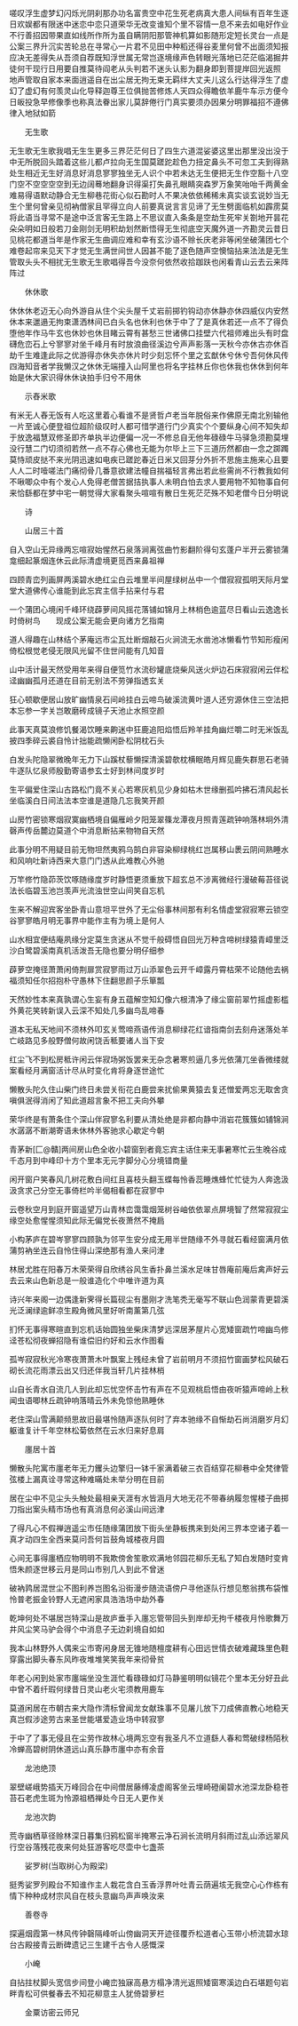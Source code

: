 <!-- { "loadSidebar": true } -->
嗟叹浮生虚梦幻闪烁光阴刹那办功名富贵空中花生死老病真大患人间纵有百年生逐日欢娱都有限迷中迷恋中恋只道荣华无改变谁知个里不容情一息不来去如电好作业不行善招因带果直如线所作所为虽自瞒阴阳那管神机算如影随形定短长灵台一点是公案三界升沉实苦轮总在寻常心一片君不见田中种稻还得谷麦里何曾不出面须知报应决无差得失从吾须自荐既知浮世属无常岂逐境缘声色转眼光落地已茫茫临渴掘井徒何干现行日用要自推莫待阎老从头判若不迷头认影为翻身即到菩提岸回光返照　地声管取自家本来面逍遥自在出尘居无拘无束无羁绊大丈夫儿这么行达得浮生了虚幻了虚幻有何羡灵山化导释迦尊王位俱抛苦修炼人天四众得瞻依羊鹿牛车示方便今日皈投急早修像季也称真法眷出家儿莫辞倦行门真实要须办因果分明罪福招不遵佛律入地狱如箭

　　无生歌

无生歌无生歌我唱无生生更多三界茫茫何日了四生六道混娑婆这里出那里没出没于中无所脱回头踏着这些儿都卢拉向无生国莫蹉跎趁色力扭定鼻头不可忽工夫到得熟处生相近无生好消息好消息寥寥独坐无人识个中若未达无生便把无生作空豁十八空门空不空空空空到无边阔蓦地翻身识得渠打失鼻孔眼睛突森罗万象笑咍咍千两黄金难易得语默动静合无生柳巷花街心似石勘时人不果决依依稀稀未真实谈玄说妙当无生个里何曾亲见彻衲僧家且罕得立向人前要真说言言见谛了无生劈面临机如霹雳莫将此语当寻常不是途中泛言客无生路上不思议直入条条是空劫生死牢关劄地开昙花朵朵明如日般若刀金刚剑无明积劫划然断悟得无生彻底空天魔外道一齐勘灵云昔日见桃花都道当年是作家无生曲调应难和幸有玄沙语不赊长庆老非等闲坐破蒲团七个难卷起帘来见天下才觉无生满世间世人因甚不能了逐色随声空懊恼拈来法法是无生管取头头不相扰无生歌无生歌唱得吾今没奈何依然收拾跏趺也闲看青山云去云来阵阵过

　　休休歌

休休休老迈无心向外游自从住个尖头屋千丈岩前掷钓钩动亦休静亦休四威仪内安然休本来邋遢无拘束潇洒林间已白头名也休利也休于中了了是真休若还一点不了得负堕他年作马牛玄也休妙也休目睹云霄有甚愁三世诸佛口挂壁六代祖师难出头有时盘礴危峦石上兮寥寥对坐千峰月有时放浪曲径溪边兮声声影落一天秋今亦休古亦休百劫千生难逢此际之优游得亦休失亦休片时少刻忘怀个里之玄猷休兮休兮吾何休风传四海知音者学我懒汉之休休无端撞入山阿里也将名字挂林丘你也休我也休休到何年始是休大家识得休休诀拍手归兮不用休

　　示舂米歌

有米无人舂无饭有人吃这里着心看谁不是贤哲卢老当年脱俗来作佛原无南北别输他一片至诚心便登祖位超阶级叹时人都可惜学道行门少真实个个要纵身心间不知失却于放逸福慧双修圣即齐单执半边便偏一况一不修总自无他年碌碌牛马驿急须勘莫埋没行慧二门切须彻若然一点不存心佛也无能为尔毕上三下三道历然都由一念之踯躅莫恃顽皮挞不来光阴迅速如电疾已蹉跎春近日米又回芽分外折不思施主施来心且要人人二时噎嗟法门痛彻骨几番意欲建法幢自揣福轻言弗出若此些需尚不行教我如何不啾唧众中有个发心人免得老僧苦据拮执事人未明白怕去求人要用物不知物事自何来恰繇都在梦中宅一朝觉得大家看聚头喧喧有散日生死茫茫殊不知老僧今日分明说

　　诗

　　山居三十首

自入空山无异缘两忘喧寂始惺然石泉落涧离弦曲竹影翻阶得句玄蓬户半开云雾锁蒲龛细起篆烟连休云此际清虚境更觅西来鼻祖禅

四顾青峦列画屏两溪碧水绝红尘白云堆里半间屋绿树丛中一个僧寂寂孤明天际月堂堂大道佛传心谁能到此忘宾主信手拈来付与君

一个蒲团心境闲千峰环绕薜萝间风摇花落铺如锦月上林梢色逾蓝尽日看山云逸逸长时倚树鸟　　现成公案无能会更向诸方乞指南

道人得趣在山林结个茅庵远市尘瓦灶断烟敲石火涧流无水凿池冰懒看竹节知形瘦闲倚松根觉老侵无限风光留不住世间能有几知音

山中活计最天然受用年来得自便笕竹水流砂罐底烧柴风送火炉边石床寂寂闲云伴松迳幽幽孤月还道在目前无别法不劳弹指透玄关

狂心顿歇便居山放旷幽情泉石间岭挂白云啼鸟破溪流黄叶道人还穷源休住三空法把本忘参一字关岂敢磨砖成镜子天池止水照空颜

此事天真莫浪修饥餐渴饮睡来齁迷中狂鹿追阳焰悟后羚羊挂角幽烂嚼二时无米饭乱披四季碎云裘自怜计拙能疏懒闲卧松阴枕石头

白发头陀隐翠微晚年无力下山蹊杖藜懒探清溪碧欹枕横眠皓月辉见鹿失群思石老骑牛逐队忆泉师殷勤寄语参玄士好到林间度岁时

生平偏爱住深山古路松门竟不关心若寒灰机见少身如枯木世缘删孤吟拂石清风起长坐临溪白日间法法本空谁是道隐几忘我笑开颜

山房竹密锁寒烟寂寞幽栖境自偏雁岭夕阳笼翠篠龙潭夜月照青莲疏钟响落林坰外清磬声传岳麓边莫道个中消息断拈来物物自天然

此事分明不用疑目前无物坦然夷鸦乌鹄白非容染柳绿桃红岂属移山褁云阴间熟睡水和风响吐新诗西来大意门门透从此难教心外驰

万竿修竹隐茆茨饮啄随缘度岁时静悟更须重放下超玄总不涉离微经行漫破莓苔径说法长临碧玉池岂羡声光流浊世空山间笑自忘机

生来不解迎宾客坐卧青山意坦平世外了无尘俗事林间那有利名情虚堂寂寂寒云锁空谷寥寥皓月明无事界中能作主有为境上是何人

山水相宜便结庵夙缘分定莫生贪迷从不觉千般碍悟自回光万种含啼树绿猿青嶂里泛沙白鹭碧溪南真机活泼吾无隐也要分明仔细参

薜萝空掩径萧萧闲倚荆扉赏寂寥雨过万山添翠色云开千嶂露丹霄枯荣不论随他去祸福须知任尔招抱朴守愚林下住翻思颜子乐箪瓢

天然妙性本来真孰谓心生妄有身五蕴解空知幻像六根清净了缘尘窗前翠竹摇虚影槛外黄花笑转新误入云深不知处几多幽鸟乱啼春

道本无私天地间不须林外叩玄关莺啼燕语传消息柳绿花红谙指南剑去刻舟迷落处羊亡岐路见多般野僧何故闲饶舌秪要诸人当下安

红尘飞不到松房秪许闲云伴寂场粥饭罢来无杂念暑寒煎逼几多光依蒲兀坐香微缕就案看经月满窗活计尽从时变化肯将身逐世途忙

懒散头陀久住山柴门终日未尝关衔花白鹿尝来扰偷果黄猿去复还憎爱两忘无取舍贪嗔俱泯得消闲了知此道超言象不把工夫向外攀

荣华终是有萧条住个深山伴寂寥名利要从清处绝是非都向静中消岩花簇簇如铺锦涧水潺潺不断潮寄语未休林外客驰求心歇定今朝

青茅新[匚@贛]两间房山色全收小碧窗到者竟忘宾主话住来无事暑寒忙云生晚谷成千态月到中峰印十方个里本无元字脚分心分境错商量

闲开窗户笑春风几树花敷白间红且喜枝头翻玉蝶每怜香蕊睡燋蜂忙忙徒为人奔逸汲汲贪求己分空无事倚栏吟半偈相看都在寂寥中

云卷秋空月到庭开窗遥望万山青林峦霭霭烟笼树谷岫依依翠点屏境智了然常寂寂尘缘空处愈惺惺须知此际无偏党长夜萧然不掩扃

小构茅庐在碧岑寥寥四顾孰为邻平生安分成无用半世随缘不外寻就石看经窗满月依蒲剪衲坐连云自怜住得山深绝那有渔人来问津

林居尤胜在阳春万木荣荣得自欣绣谷风生香扑鼻兰溪水足味甘唇庵前庵后禽声好云去云来山色新总是一般谁造化个中唯许道为真

诗兴年来阁一边偶逢新霁得长篇砚尘有墨刚才洗笔秃无毫写不联山色润蒙青更碧溪光泛澜绿逾鲜凉生殿角微风里好听南薰第几弦

扪怀无事得寒暄直到忘机话始圆独坐柴床清梦远深居茅屋片心宽矮窗疏竹啼幽鸟修迳苍松彻夜蝉招隐有谁偿旧约好和云水作图看

孤岑寂寂秋光冷寒夜萧萧木叶飘案上残经未曾了岩前明月不须招竹窗画梦松风破石砌长流花雨漂云出又归还伴我当轩几片挂林梢

山自长青水自流几人到此却忘忧空怀击竹有声在不见观桃启悟由夜听猿声啼岭上秋闻虫语唧林丘疏钟响落晴云外未免惊他熟睡休

老住深山雪满颠频思故旧最堪怜随声逐队何时了弃本驰缘不自惭劫石尚消磨岁月幻躯谁复计千年空林松菊依然在云水归来好息肩

　　廛居十首

懒散头陀寓市廛老年无力钁头边擎归一钵千家满着破三衣百结穿花柳巷中全梵律管弦楼上漏真诠寻常这种难暪处未举分明在目前

居在尘中不见尘头头触处最相亲天涯有水皆涵月大地无花不带春纳履忽惺楼子曲掷刀指出案头精市场也有真消息何必溪山间远津

了得凡心不假禅逍遥尘市任随缘蒲团放下街头坐静板携来到处闲三界本空诸子着一真才动四生全西来莫问吾何旨鼓角城楼夜月圆

心间无事得廛栖应物明明不我欺傍舍笙歌欢满地邻园花柳乐无私了知白发随时变肯悟朱颜逐世移云月是同山市别几人到此不曾迷

破衲鹑居混世尘不图利养岂图名沿街漫步随流语傍户寻他逐队行想见憨翁携布袋惟怜普老振金铃野人无遮闲家具浩浩场中劫外春

乾坤何处不堪居岂特深山是故庐垂手入廛忘管带回头到岸却无拘千楼夜月怜歌舞万井风尘笑马驴会得个中消息子无边刹境自如如

我本山林野外人偶来尘市寄闲身居无锥地随檀度耕有心田远世情衣破难藏珠里色鞋穿露出脚头春东风昨夜堆堆笑笑我年来彻骨贫

年老心闲到处家市廛端坐没生涯忙看碌碌如灯马静鉴明明似镜花个里本无分好丑此中曾不着纤瑕何绿昔日灵山老火宅须教用鹿车

莫道闲居在市朝古来大隐作清标曾闻龙女献珠事不见屠儿放下刀成佛直教心地稳天真岂假涉途劳古来圣世能堪爱造业场中转寂寥

于中了了事无侵且在尘劳作故林心境两忘空有我圣凡不立道繇人春和莺破绿杨陌秋冷蝉高碧树阴休道远山真乐静市廛中亦有余音

　　龙池绝顶

翠壁嵯峨势插天万峰回合在中间僧居藤缚凌虚阁客坐云埋崎磴阑碧水池深龙卧稳苍苔石老虎生斑为怜源祖栖禅处今日无人更作关

　　龙池次韵

荒寺幽栖草径赊林深日暮集归鸦松窗半掩寒云净石涧长流明月斜雨过乱山添远翠风行空谷落残花夜来何处狂游客吃尽壶中七盏茶

　　娑罗树(当取树心为殿梁)

挺秀娑罗列殿台不知谁作主人栽花含白玉香浮界叶吐青云荫遍垓无我空心心作栋有情下种种成材宗风自在枝头意幽鸟声声唤汝来

　　善卷寺

探遍烟霞第一林风传钟磬隔峰听山傍幽洞天开迹径覆乔松道者心玉带小桥流碧水琼台古殿接青云断碑遗记三生建千古令人感慨深

　　小崦

自拈拄杖脚头宽信步间登小崦峦独寐高悬方榻净清光返照矮窗寒溪边白石堪题句岩畔青松可供餐春去不知花柳意主人犹倚碧萝栏

　　金粟访密云师兄

